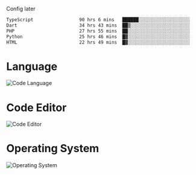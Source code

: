 <!-- ## Hi there 👋 -->
Config later

<!--
**rickrck/rickrck** is a ✨ _special_ ✨ repository because its `README.md` (this file) appears on your GitHub profile.

Here are some ideas to get you started:

- 🔭 I’m currently working on ...
- 🌱 I’m currently learning ...
- 👯 I’m looking to collaborate on ...
- 🤔 I’m looking for help with ...
- 💬 Ask me about ...
- 📫 How to reach me: ...
- 😄 Pronouns: ...
- ⚡ Fun fact: ...
-->

<!--START_SECTION:waka-->

```txt
TypeScript                 90 hrs 6 mins   ██████░░░░░░░░░░░░░░░░░░░   24.27 %
Dart                       34 hrs 43 mins  ██▒░░░░░░░░░░░░░░░░░░░░░░   09.35 %
PHP                        27 hrs 55 mins  ██░░░░░░░░░░░░░░░░░░░░░░░   07.52 %
Python                     25 hrs 46 mins  █▓░░░░░░░░░░░░░░░░░░░░░░░   06.94 %
HTML                       22 hrs 49 mins  █▓░░░░░░░░░░░░░░░░░░░░░░░   06.14 %
```

<!--END_SECTION:waka-->

# Language
![Code Language](https://wakatime.com/share/@Rie/857855bd-8826-4360-bd0b-30668e651616.svg)

# Code Editor
![Code Editor](https://wakatime.com/share/@Rie/630d1d98-3d54-4afd-a23d-fa79134fc528.svg)

# Operating System
![Operating System](https://wakatime.com/share/@Rie/a7b1eb7d-159b-4b03-8226-3a05ad998782.svg)
